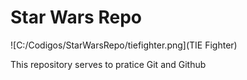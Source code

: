 # Star Wars Repo

![C:/Codigos/StarWarsRepo/tiefighter.png](TIE Fighter)

This repository serves to pratice Git and Github
